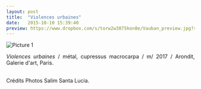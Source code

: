 ```yaml
---
layout: post
title:  "Violences urbaines"
date:   2015-10-10 15:39:40
preview: https://www.dropbox.com/s/torw2w3875kon8e/Vauban_preview.jpg?raw=1
---
```


![Picture 1](https://www.dropbox.com/s/4obs40xmuxebu87/Vauban.jpg?raw=1)

<p style="text-align:justify">
<span style="font-style: italic;">Violences urbaines</span>  / m&eacute;tal, cupressus macrocarpa / m/ 2017 / Arondit, Galerie d'art,
Paris.
</p>
<br> Cr&eacute;dits Photos Salim Santa Lucia.
